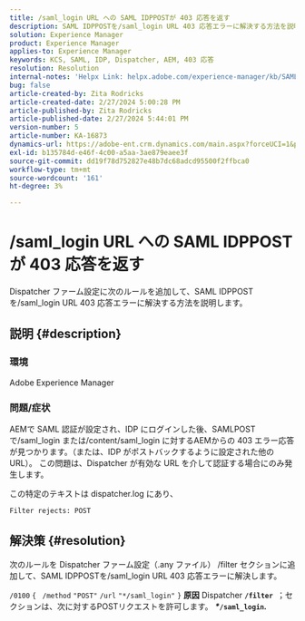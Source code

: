 ```yaml
---
title: /saml_login URL への SAML IDPPOSTが 403 応答を返す
description: SAML IDPPOSTを/saml_login URL 403 応答エラーに解決する方法を説明します。
solution: Experience Manager
product: Experience Manager
applies-to: Experience Manager
keywords: KCS, SAML, IDP, Dispatcher, AEM, 403 応答
resolution: Resolution
internal-notes: 'Helpx Link: helpx.adobe.com/experience-manager/kb/SAML-IDP-POST-to-saml-login-url-returns-403-response-AEM-6-x0.html'
bug: false
article-created-by: Zita Rodricks
article-created-date: 2/27/2024 5:00:28 PM
article-published-by: Zita Rodricks
article-published-date: 2/27/2024 5:44:01 PM
version-number: 5
article-number: KA-16873
dynamics-url: https://adobe-ent.crm.dynamics.com/main.aspx?forceUCI=1&pagetype=entityrecord&etn=knowledgearticle&id=83013ab1-91d5-ee11-9079-6045bd006704
exl-id: b135784d-e46f-4c00-a5aa-3ae879eaee3f
source-git-commit: dd19f78d752827e48b7dc68adcd95500f2ffbca0
workflow-type: tm+mt
source-wordcount: '161'
ht-degree: 3%

---
```


# /saml_login URL への SAML IDPPOSTが 403 応答を返す


Dispatcher ファーム設定に次のルールを追加して、SAML IDPPOSTを/saml_login URL 403 応答エラーに解決する方法を説明します。

## 説明 {#description}


### 環境

Adobe Experience Manager

### 問題/症状

AEMで SAML 認証が設定され、IDP にログインした後、SAMLPOSTで/saml_login または/content/saml_login に対するAEMからの 403 エラー応答が見つかります。（または、IDP がポストバックするように設定された他の URL）。
この問題は、Dispatcher が有効な URL を介して認証する場合にのみ発生します。

この特定のテキストは dispatcher.log にあり、

`Filter rejects: POST`


## 解決策 {#resolution}


次のルールを Dispatcher ファーム設定（.any ファイル） /filter セクションに追加して、SAML IDPPOSTを/saml_login URL 403 応答エラーに解決します。

`/0100` `{ ` `/method` `"POST"` `/url` `"*/saml_login"` `}`
<b>原因</b>
Dispatcher <b>`/filter `</b>；セクションは、次に対するPOSTリクエストを許可します。 <b>*\**`/saml_login`*.</b>*
